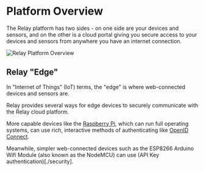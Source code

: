# Platform Overview

The Relay platform has two sides - on one side are your devices and sensors, and on the other is a cloud portal giving you secure access to your devices and sensors from anywhere you have an internet connection.

![Relay Platform Overview](https://edgecastle.github.io/docs/images/platform-overview.jpg)

## Relay "Edge"

In "Internet of Things" (IoT) terms, the "edge" is where web-connected devices and sensors are.

Relay provides several ways for edge devices to securely communicate with the Relay cloud platform.

More capable devices like the [Raspberry Pi](https://www.raspberrypi.org), which can run full operating systems, can use rich, interactive methods of authenticating like [OpenID Connect](https://openid.net/connect/). 

Meanwhile, simpler web-connected devices such as the ESP8266 Arduino Wifi Module (also known as the NodeMCU) can use (API Key authentication)[./security].